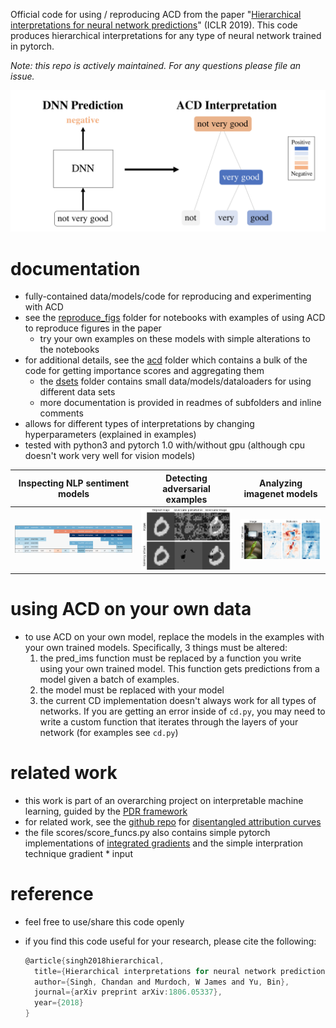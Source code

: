 Official code for using / reproducing ACD from the paper "[Hierarchical interpretations for neural network predictions](https://openreview.net/pdf?id=SkEqro0ctQ)" (ICLR 2019). This code produces hierarchical interpretations for any type of neural network trained in pytorch.

*Note: this repo is actively maintained. For any questions please file an issue.*

![](reproduce_figs/figs/intro.png)

# documentation

- fully-contained data/models/code for reproducing and experimenting with ACD
- see the [reproduce_figs](reproduce_figs) folder for notebooks with examples of using ACD to reproduce figures in the paper
  - try your own examples on these models with simple alterations to the notebooks
- for additional details, see the [acd](acd) folder which contains a bulk of the code for getting importance scores and aggregating them
    - the [dsets](dsets) folder contains small data/models/dataloaders for using different data sets 
    - more documentation is provided in readmes of subfolders and inline comments
- allows for different types of interpretations by changing hyperparameters (explained in examples)
- tested with python3 and pytorch 1.0 with/without gpu (although cpu doesn't work very well for vision models)

| Inspecting NLP sentiment models    | Detecting adversarial examples      | Analyzing imagenet models           |
| ---------------------------------- | ----------------------------------- | ----------------------------------- |
| ![](reproduce_figs/figs/fig_2.png) | ![](reproduce_figs/figs/fig_s3.png) | ![](reproduce_figs/figs/fig_s2.png) |



# using ACD on your own data

- to use ACD on your own model, replace the models in the examples with your own trained models. Specifically, 3 things must be altered:
  1. the pred_ims function must be replaced by a function you write using your own trained model. This function gets predictions from a model given a batch of examples.
  2. the model must be replaced with your model
  3. the current CD implementation doesn't always work for all types of networks. If you are getting an error inside of `cd.py`, you may need to write a custom function that iterates through the layers of your network (for examples see `cd.py`)

# related work

- this work is part of an overarching project on interpretable machine learning, guided by the [PDR framework](https://arxiv.org/abs/1901.04592)
- for related work, see the [github repo](https://github.com/csinva/disentangled-attribution-curves) for [disentangled attribution curves](https://arxiv.org/abs/1905.07631)
- the file scores/score_funcs.py also contains simple pytorch implementations of [integrated gradients](https://arxiv.org/abs/1703.01365) and the simple interpration technique gradient * input

# reference

- feel free to use/share this code openly

- if you find this code useful for your research, please cite the following:

  ```c
  @article{singh2018hierarchical,
    title={Hierarchical interpretations for neural network predictions},
    author={Singh, Chandan and Murdoch, W James and Yu, Bin},
    journal={arXiv preprint arXiv:1806.05337},
    year={2018}
  }
  ```

  
